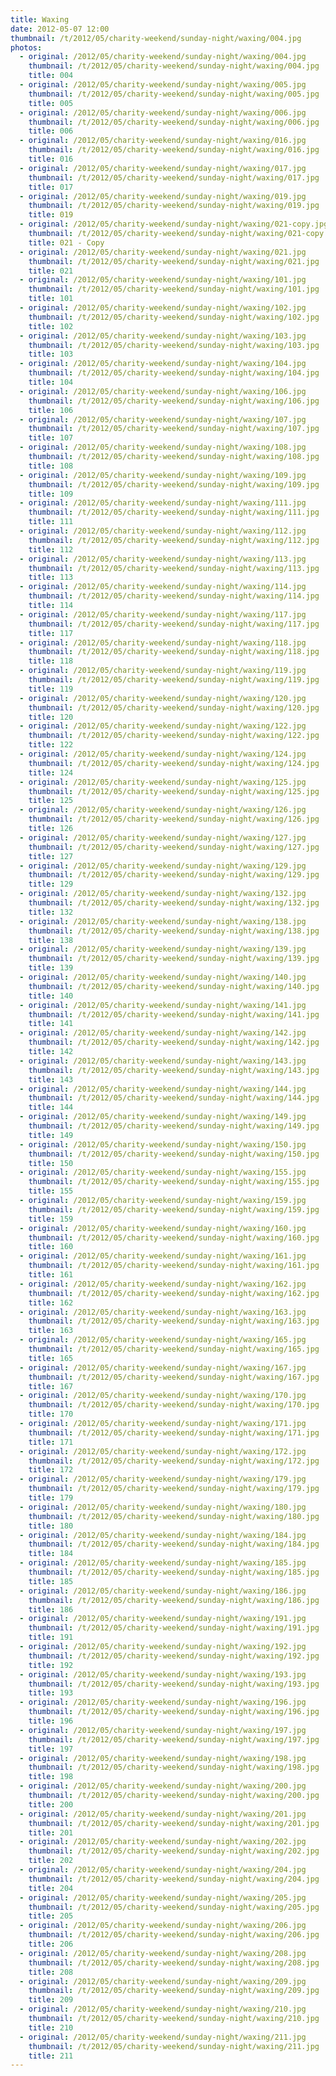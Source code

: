 ```yaml
---
title: Waxing
date: 2012-05-07 12:00
thumbnail: /t/2012/05/charity-weekend/sunday-night/waxing/004.jpg
photos:
  - original: /2012/05/charity-weekend/sunday-night/waxing/004.jpg
    thumbnail: /t/2012/05/charity-weekend/sunday-night/waxing/004.jpg
    title: 004
  - original: /2012/05/charity-weekend/sunday-night/waxing/005.jpg
    thumbnail: /t/2012/05/charity-weekend/sunday-night/waxing/005.jpg
    title: 005
  - original: /2012/05/charity-weekend/sunday-night/waxing/006.jpg
    thumbnail: /t/2012/05/charity-weekend/sunday-night/waxing/006.jpg
    title: 006
  - original: /2012/05/charity-weekend/sunday-night/waxing/016.jpg
    thumbnail: /t/2012/05/charity-weekend/sunday-night/waxing/016.jpg
    title: 016
  - original: /2012/05/charity-weekend/sunday-night/waxing/017.jpg
    thumbnail: /t/2012/05/charity-weekend/sunday-night/waxing/017.jpg
    title: 017
  - original: /2012/05/charity-weekend/sunday-night/waxing/019.jpg
    thumbnail: /t/2012/05/charity-weekend/sunday-night/waxing/019.jpg
    title: 019
  - original: /2012/05/charity-weekend/sunday-night/waxing/021-copy.jpg
    thumbnail: /t/2012/05/charity-weekend/sunday-night/waxing/021-copy.jpg
    title: 021 - Copy
  - original: /2012/05/charity-weekend/sunday-night/waxing/021.jpg
    thumbnail: /t/2012/05/charity-weekend/sunday-night/waxing/021.jpg
    title: 021
  - original: /2012/05/charity-weekend/sunday-night/waxing/101.jpg
    thumbnail: /t/2012/05/charity-weekend/sunday-night/waxing/101.jpg
    title: 101
  - original: /2012/05/charity-weekend/sunday-night/waxing/102.jpg
    thumbnail: /t/2012/05/charity-weekend/sunday-night/waxing/102.jpg
    title: 102
  - original: /2012/05/charity-weekend/sunday-night/waxing/103.jpg
    thumbnail: /t/2012/05/charity-weekend/sunday-night/waxing/103.jpg
    title: 103
  - original: /2012/05/charity-weekend/sunday-night/waxing/104.jpg
    thumbnail: /t/2012/05/charity-weekend/sunday-night/waxing/104.jpg
    title: 104
  - original: /2012/05/charity-weekend/sunday-night/waxing/106.jpg
    thumbnail: /t/2012/05/charity-weekend/sunday-night/waxing/106.jpg
    title: 106
  - original: /2012/05/charity-weekend/sunday-night/waxing/107.jpg
    thumbnail: /t/2012/05/charity-weekend/sunday-night/waxing/107.jpg
    title: 107
  - original: /2012/05/charity-weekend/sunday-night/waxing/108.jpg
    thumbnail: /t/2012/05/charity-weekend/sunday-night/waxing/108.jpg
    title: 108
  - original: /2012/05/charity-weekend/sunday-night/waxing/109.jpg
    thumbnail: /t/2012/05/charity-weekend/sunday-night/waxing/109.jpg
    title: 109
  - original: /2012/05/charity-weekend/sunday-night/waxing/111.jpg
    thumbnail: /t/2012/05/charity-weekend/sunday-night/waxing/111.jpg
    title: 111
  - original: /2012/05/charity-weekend/sunday-night/waxing/112.jpg
    thumbnail: /t/2012/05/charity-weekend/sunday-night/waxing/112.jpg
    title: 112
  - original: /2012/05/charity-weekend/sunday-night/waxing/113.jpg
    thumbnail: /t/2012/05/charity-weekend/sunday-night/waxing/113.jpg
    title: 113
  - original: /2012/05/charity-weekend/sunday-night/waxing/114.jpg
    thumbnail: /t/2012/05/charity-weekend/sunday-night/waxing/114.jpg
    title: 114
  - original: /2012/05/charity-weekend/sunday-night/waxing/117.jpg
    thumbnail: /t/2012/05/charity-weekend/sunday-night/waxing/117.jpg
    title: 117
  - original: /2012/05/charity-weekend/sunday-night/waxing/118.jpg
    thumbnail: /t/2012/05/charity-weekend/sunday-night/waxing/118.jpg
    title: 118
  - original: /2012/05/charity-weekend/sunday-night/waxing/119.jpg
    thumbnail: /t/2012/05/charity-weekend/sunday-night/waxing/119.jpg
    title: 119
  - original: /2012/05/charity-weekend/sunday-night/waxing/120.jpg
    thumbnail: /t/2012/05/charity-weekend/sunday-night/waxing/120.jpg
    title: 120
  - original: /2012/05/charity-weekend/sunday-night/waxing/122.jpg
    thumbnail: /t/2012/05/charity-weekend/sunday-night/waxing/122.jpg
    title: 122
  - original: /2012/05/charity-weekend/sunday-night/waxing/124.jpg
    thumbnail: /t/2012/05/charity-weekend/sunday-night/waxing/124.jpg
    title: 124
  - original: /2012/05/charity-weekend/sunday-night/waxing/125.jpg
    thumbnail: /t/2012/05/charity-weekend/sunday-night/waxing/125.jpg
    title: 125
  - original: /2012/05/charity-weekend/sunday-night/waxing/126.jpg
    thumbnail: /t/2012/05/charity-weekend/sunday-night/waxing/126.jpg
    title: 126
  - original: /2012/05/charity-weekend/sunday-night/waxing/127.jpg
    thumbnail: /t/2012/05/charity-weekend/sunday-night/waxing/127.jpg
    title: 127
  - original: /2012/05/charity-weekend/sunday-night/waxing/129.jpg
    thumbnail: /t/2012/05/charity-weekend/sunday-night/waxing/129.jpg
    title: 129
  - original: /2012/05/charity-weekend/sunday-night/waxing/132.jpg
    thumbnail: /t/2012/05/charity-weekend/sunday-night/waxing/132.jpg
    title: 132
  - original: /2012/05/charity-weekend/sunday-night/waxing/138.jpg
    thumbnail: /t/2012/05/charity-weekend/sunday-night/waxing/138.jpg
    title: 138
  - original: /2012/05/charity-weekend/sunday-night/waxing/139.jpg
    thumbnail: /t/2012/05/charity-weekend/sunday-night/waxing/139.jpg
    title: 139
  - original: /2012/05/charity-weekend/sunday-night/waxing/140.jpg
    thumbnail: /t/2012/05/charity-weekend/sunday-night/waxing/140.jpg
    title: 140
  - original: /2012/05/charity-weekend/sunday-night/waxing/141.jpg
    thumbnail: /t/2012/05/charity-weekend/sunday-night/waxing/141.jpg
    title: 141
  - original: /2012/05/charity-weekend/sunday-night/waxing/142.jpg
    thumbnail: /t/2012/05/charity-weekend/sunday-night/waxing/142.jpg
    title: 142
  - original: /2012/05/charity-weekend/sunday-night/waxing/143.jpg
    thumbnail: /t/2012/05/charity-weekend/sunday-night/waxing/143.jpg
    title: 143
  - original: /2012/05/charity-weekend/sunday-night/waxing/144.jpg
    thumbnail: /t/2012/05/charity-weekend/sunday-night/waxing/144.jpg
    title: 144
  - original: /2012/05/charity-weekend/sunday-night/waxing/149.jpg
    thumbnail: /t/2012/05/charity-weekend/sunday-night/waxing/149.jpg
    title: 149
  - original: /2012/05/charity-weekend/sunday-night/waxing/150.jpg
    thumbnail: /t/2012/05/charity-weekend/sunday-night/waxing/150.jpg
    title: 150
  - original: /2012/05/charity-weekend/sunday-night/waxing/155.jpg
    thumbnail: /t/2012/05/charity-weekend/sunday-night/waxing/155.jpg
    title: 155
  - original: /2012/05/charity-weekend/sunday-night/waxing/159.jpg
    thumbnail: /t/2012/05/charity-weekend/sunday-night/waxing/159.jpg
    title: 159
  - original: /2012/05/charity-weekend/sunday-night/waxing/160.jpg
    thumbnail: /t/2012/05/charity-weekend/sunday-night/waxing/160.jpg
    title: 160
  - original: /2012/05/charity-weekend/sunday-night/waxing/161.jpg
    thumbnail: /t/2012/05/charity-weekend/sunday-night/waxing/161.jpg
    title: 161
  - original: /2012/05/charity-weekend/sunday-night/waxing/162.jpg
    thumbnail: /t/2012/05/charity-weekend/sunday-night/waxing/162.jpg
    title: 162
  - original: /2012/05/charity-weekend/sunday-night/waxing/163.jpg
    thumbnail: /t/2012/05/charity-weekend/sunday-night/waxing/163.jpg
    title: 163
  - original: /2012/05/charity-weekend/sunday-night/waxing/165.jpg
    thumbnail: /t/2012/05/charity-weekend/sunday-night/waxing/165.jpg
    title: 165
  - original: /2012/05/charity-weekend/sunday-night/waxing/167.jpg
    thumbnail: /t/2012/05/charity-weekend/sunday-night/waxing/167.jpg
    title: 167
  - original: /2012/05/charity-weekend/sunday-night/waxing/170.jpg
    thumbnail: /t/2012/05/charity-weekend/sunday-night/waxing/170.jpg
    title: 170
  - original: /2012/05/charity-weekend/sunday-night/waxing/171.jpg
    thumbnail: /t/2012/05/charity-weekend/sunday-night/waxing/171.jpg
    title: 171
  - original: /2012/05/charity-weekend/sunday-night/waxing/172.jpg
    thumbnail: /t/2012/05/charity-weekend/sunday-night/waxing/172.jpg
    title: 172
  - original: /2012/05/charity-weekend/sunday-night/waxing/179.jpg
    thumbnail: /t/2012/05/charity-weekend/sunday-night/waxing/179.jpg
    title: 179
  - original: /2012/05/charity-weekend/sunday-night/waxing/180.jpg
    thumbnail: /t/2012/05/charity-weekend/sunday-night/waxing/180.jpg
    title: 180
  - original: /2012/05/charity-weekend/sunday-night/waxing/184.jpg
    thumbnail: /t/2012/05/charity-weekend/sunday-night/waxing/184.jpg
    title: 184
  - original: /2012/05/charity-weekend/sunday-night/waxing/185.jpg
    thumbnail: /t/2012/05/charity-weekend/sunday-night/waxing/185.jpg
    title: 185
  - original: /2012/05/charity-weekend/sunday-night/waxing/186.jpg
    thumbnail: /t/2012/05/charity-weekend/sunday-night/waxing/186.jpg
    title: 186
  - original: /2012/05/charity-weekend/sunday-night/waxing/191.jpg
    thumbnail: /t/2012/05/charity-weekend/sunday-night/waxing/191.jpg
    title: 191
  - original: /2012/05/charity-weekend/sunday-night/waxing/192.jpg
    thumbnail: /t/2012/05/charity-weekend/sunday-night/waxing/192.jpg
    title: 192
  - original: /2012/05/charity-weekend/sunday-night/waxing/193.jpg
    thumbnail: /t/2012/05/charity-weekend/sunday-night/waxing/193.jpg
    title: 193
  - original: /2012/05/charity-weekend/sunday-night/waxing/196.jpg
    thumbnail: /t/2012/05/charity-weekend/sunday-night/waxing/196.jpg
    title: 196
  - original: /2012/05/charity-weekend/sunday-night/waxing/197.jpg
    thumbnail: /t/2012/05/charity-weekend/sunday-night/waxing/197.jpg
    title: 197
  - original: /2012/05/charity-weekend/sunday-night/waxing/198.jpg
    thumbnail: /t/2012/05/charity-weekend/sunday-night/waxing/198.jpg
    title: 198
  - original: /2012/05/charity-weekend/sunday-night/waxing/200.jpg
    thumbnail: /t/2012/05/charity-weekend/sunday-night/waxing/200.jpg
    title: 200
  - original: /2012/05/charity-weekend/sunday-night/waxing/201.jpg
    thumbnail: /t/2012/05/charity-weekend/sunday-night/waxing/201.jpg
    title: 201
  - original: /2012/05/charity-weekend/sunday-night/waxing/202.jpg
    thumbnail: /t/2012/05/charity-weekend/sunday-night/waxing/202.jpg
    title: 202
  - original: /2012/05/charity-weekend/sunday-night/waxing/204.jpg
    thumbnail: /t/2012/05/charity-weekend/sunday-night/waxing/204.jpg
    title: 204
  - original: /2012/05/charity-weekend/sunday-night/waxing/205.jpg
    thumbnail: /t/2012/05/charity-weekend/sunday-night/waxing/205.jpg
    title: 205
  - original: /2012/05/charity-weekend/sunday-night/waxing/206.jpg
    thumbnail: /t/2012/05/charity-weekend/sunday-night/waxing/206.jpg
    title: 206
  - original: /2012/05/charity-weekend/sunday-night/waxing/208.jpg
    thumbnail: /t/2012/05/charity-weekend/sunday-night/waxing/208.jpg
    title: 208
  - original: /2012/05/charity-weekend/sunday-night/waxing/209.jpg
    thumbnail: /t/2012/05/charity-weekend/sunday-night/waxing/209.jpg
    title: 209
  - original: /2012/05/charity-weekend/sunday-night/waxing/210.jpg
    thumbnail: /t/2012/05/charity-weekend/sunday-night/waxing/210.jpg
    title: 210
  - original: /2012/05/charity-weekend/sunday-night/waxing/211.jpg
    thumbnail: /t/2012/05/charity-weekend/sunday-night/waxing/211.jpg
    title: 211
---
```

